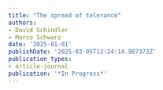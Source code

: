 ```yaml
---
title: "The spread of tolerance"
authors:
- David Schindler
- Marco Schwarz
date: '2025-01-01'
publishDate: '2025-03-05T13:24:14.987373Z'
publication_types:
- article-journal
publication: '*In Progress*'
---
```

